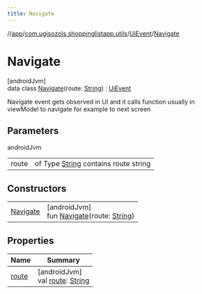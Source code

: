 ```yaml
---
title: Navigate
---
```

//[app](../../../../index.html)/[com.ugisozols.shoppinglistapp.utils](../../index.html)/[UiEvent](../index.html)/[Navigate](index.html)



# Navigate



[androidJvm]\
data class [Navigate](index.html)(route: [String](https://kotlinlang.org/api/latest/jvm/stdlib/kotlin/-string/index.html)) : [UiEvent](../index.html)

Navigate event gets observed in UI and it calls function usually in viewModel to navigate for example to next screen



## Parameters


androidJvm

| | |
|---|---|
| route | of Type [String](https://kotlinlang.org/api/latest/jvm/stdlib/kotlin/-string/index.html) contains route string |



## Constructors


| | |
|---|---|
| [Navigate](-navigate.html) | [androidJvm]<br>fun [Navigate](-navigate.html)(route: [String](https://kotlinlang.org/api/latest/jvm/stdlib/kotlin/-string/index.html)) |


## Properties


| Name | Summary |
|---|---|
| [route](route.html) | [androidJvm]<br>val [route](route.html): [String](https://kotlinlang.org/api/latest/jvm/stdlib/kotlin/-string/index.html) |


